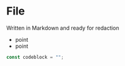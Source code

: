 # File
Written in Markdown and ready for redaction
 - point
 - point
 
```js
const codeblock = "";
```
